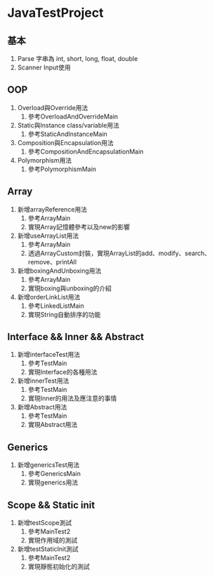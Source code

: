 # JavaTestProject
## 基本
1. Parse 字串為 int, short, long, float, double
2. Scanner Input使用
## OOP
1. Overload與Override用法
   1. 參考OverloadAndOverrideMain
2. Static與Instance class/variable用法
   1. 參考StaticAndInstanceMain
3. Composition與Encapsulation用法
   1. 參考CompositionAndEncapsulationMain
4. Polymorphism用法
   1. 參考PolymorphismMain
## Array
1. 新增arrayReference用法
   1. 參考ArrayMain
   2. 實現Array記憶體參考以及new的影響
2. 新增useArrayList用法
   1. 參考ArrayMain
   2. 透過ArrayCustom封裝，實現ArrayList的add、modify、search、remove、printAll
3. 新增boxingAndUnboxing用法
   1. 參考ArrayMain
   2. 實現boxing與unboxing的介紹
4. 新增orderLinkList用法
   1. 參考LinkedListMain
   2. 實現String自動排序的功能
## Interface && Inner && Abstract
1. 新增interfaceTest用法
   1. 參考TestMain
   2. 實現Interface的各種用法
2. 新增innerTest用法
   1. 參考TestMain
   2. 實現Inner的用法及應注意的事情
3. 新增Abstract用法
   1. 參考TestMain
   2. 實現Abstract用法
## Generics
1. 新增genericsTest用法
   1. 參考GenericsMain
   2. 實現generics用法
## Scope && Static init
1. 新增testScope測試
   1. 參考MainTest2
   2. 實現作用域的測試
2. 新增testStaticInit測試
   1. 參考MainTest2
   2. 實現靜態初始化的測試
